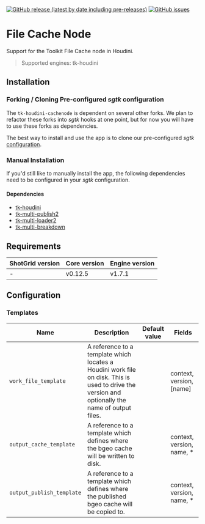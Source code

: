 [![GitHub release (latest by date including pre-releases)](https://img.shields.io/github/v/release/nfa-vfxim/tk-houdini-cachenode?include_prereleases)](https://github.com/nfa-vfxim/tk-houdini-cachenode) 
[![GitHub issues](https://img.shields.io/github/issues/nfa-vfxim/tk-houdini-cachenode)](https://github.com/nfa-vfxim/tk-houdini-cachenode/issues) 


# File Cache Node

Support for the Toolkit File Cache node in Houdini.

> Supported engines: tk-houdini

## Installation

### Forking / Cloning Pre-configured _sgtk_ configuration

The `tk-houdini-cachenode` is dependent on several other forks. We plan to refactor these forks into _sgtk_ hooks at one point, but for now you will have to use these forks as dependencies. 

The best way to install and use the app is to clone our pre-configured _sgtk_ [configuration](https://github.com/nfa-vfxim/nfa-shotgun-configuration).

### Manual Installation

If you'd still like to manually install the app, the following dependencies need to be configured in your _sgtk_ configuration.

#### Dependencies

- [tk-houdini](https://github.com/nfa-vfxim/tk-houdini)
- [tk-multi-publish2](https://github.com/nfa-vfxim/tk-multi-publish2)
- [tk-multi-loader2](https://github.com/nfa-vfxim/tk-multi-loader2)
- [tk-multi-breakdown](https://github.com/nfa-vfxim/tk-multi-breakdown)


## Requirements

| ShotGrid version | Core version | Engine version |
|------------------|--------------|----------------|
| -                | v0.12.5      | v1.7.1         |

## Configuration

### Templates

| Name                      | Description                                                                                                                                     | Default value | Fields                    |
|---------------------------|-------------------------------------------------------------------------------------------------------------------------------------------------|---------------|---------------------------|
| `work_file_template`      | A reference to a template which locates a Houdini work file on disk. This is used to drive the version and optionally the name of output files. |               | context, version, [name]  |
| `output_cache_template`   | A reference to a template which defines where the bgeo cache will be written to disk.                                                           |               | context, version, name, * |
| `output_publish_template` | A reference to a template which defines where the published bgeo cache will be copied to.                                                       |               | context, version, name, * |


